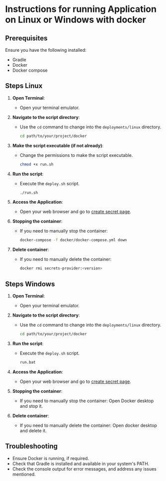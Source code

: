 # Instructions for running Application on Linux or Windows with docker


## Prerequisites

Ensure you have the following installed:
- Gradle
- Docker
- Docker compose

## Steps Linux

1. **Open Terminal**:
    - Open your terminal emulator.

2. **Navigate to the script directory**:
    - Use the `cd` command to change into the `deployments/linux` directory.
      ```sh
      cd path/to/your/project/docker
      ```

3. **Make the script executable (if not already)**:
    - Change the permissions to make the script executable.
      ```sh
      chmod +x run.sh
      ```

4. **Run the script**:
    - Execute the `deploy.sh` script.
      ```sh
      ./run.sh
      ```

5. **Access the Application**:
    - Open your web browser and go to [create secret page](http://localhost:8080/api/v1/createSecret).

6. **Stopping the container**:
    - If you need to manually stop the container:
      ```sh
      docker-compose -f docker/docker-compose.yml down
      ```
      
7. **Delete container**:
    - If you need to manually delete the container:
      ```sh
      docker rmi secrets-provider:<version>
      ```
      
## Steps Windows

1. **Open Terminal**:
    - Open your terminal emulator.

2. **Navigate to the script directory**:
    - Use the `cd` command to change into the `deployments/linux` directory.
      ```sh
      cd path/to/your/project/docker
      ```

4. **Run the script**:
    - Execute the `deploy.sh` script.
      ```sh
      run.bat
      ```

5. **Access the Application**:
    - Open your web browser and go to [create secret page](http://localhost:8080/api/v1/createSecret).

6. **Stopping the container**:
    - If you need to manually stop the container:
      Open Docker desktop and stop it.
      
7. **Delete container**:
    - If you need to manually delete the container:
      Open docker desktop and delete it.

## Troubleshooting

- Ensure Docker is running, if required.
- Check that Gradle is installed and available in your system's PATH.
- Check the console output for error messages, and address any issues mentioned.
